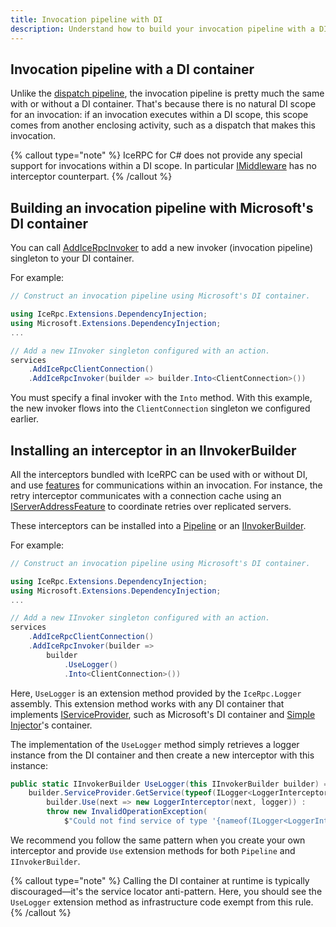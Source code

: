 ```yaml
---
title: Invocation pipeline with DI
description: Understand how to build your invocation pipeline with a DI container.
---
```


## Invocation pipeline with a DI container

Unlike the [dispatch pipeline](dispatch-pipeline-with-di), the invocation pipeline is pretty much the same with or
without a DI container. That's because there is no natural DI scope for an invocation: if an invocation executes within
a DI scope, this scope comes from another enclosing activity, such as a dispatch that makes this invocation.

{% callout type="note" %}
IceRPC for C# does not provide any special support for invocations within a DI scope. In particular
[IMiddleware](dispatch-pipeline-with-di#middleware-with-injected-services) has no interceptor counterpart.
{% /callout %}

## Building an invocation pipeline with Microsoft's DI container

You can call [AddIceRpcInvoker] to add a new invoker (invocation pipeline) singleton to your DI
container.

For example:

```csharp
// Construct an invocation pipeline using Microsoft's DI container.

using IceRpc.Extensions.DependencyInjection;
using Microsoft.Extensions.DependencyInjection;
...

// Add a new IInvoker singleton configured with an action.
services
    .AddIceRpcClientConnection()
    .AddIceRpcInvoker(builder => builder.Into<ClientConnection>())
```

You must specify a final invoker with the `Into` method. With this example, the new invoker flows into the
`ClientConnection` singleton we configured earlier.

## Installing an interceptor in an IInvokerBuilder

All the interceptors bundled with IceRPC can be used with or without DI, and use [features] for communications within an
invocation. For instance, the retry interceptor communicates with a connection cache using an [IServerAddressFeature] to
coordinate retries over replicated servers.

These interceptors can be installed into a [Pipeline] or an [IInvokerBuilder].

For example:

```csharp
// Construct an invocation pipeline using Microsoft's DI container.

using IceRpc.Extensions.DependencyInjection;
using Microsoft.Extensions.DependencyInjection;
...

// Add a new IInvoker singleton configured with an action.
services
    .AddIceRpcClientConnection()
    .AddIceRpcInvoker(builder =>
        builder
            .UseLogger()
            .Into<ClientConnection>())
```

Here, `UseLogger` is an extension method provided by the `IceRpc.Logger` assembly. This extension method works with any
DI container that implements [IServiceProvider], such as Microsoft's DI container and [Simple
Injector][simple-injector]'s container.

The implementation of the `UseLogger` method simply retrieves a logger instance from the DI container and then create
a new interceptor with this instance:

```csharp
public static IInvokerBuilder UseLogger(this IInvokerBuilder builder) =>
    builder.ServiceProvider.GetService(typeof(ILogger<LoggerInterceptor>)) is ILogger logger ?
        builder.Use(next => new LoggerInterceptor(next, logger)) :
        throw new InvalidOperationException(
            $"Could not find service of type '{nameof(ILogger<LoggerInterceptor>)}' in the service container.");
```

We recommend you follow the same pattern when you create your own interceptor and provide `Use` extension methods
for both `Pipeline` and `IInvokerBuilder`.

{% callout type="note" %}
Calling the DI container at runtime is typically discouraged—it's the service locator anti-pattern. Here, you should
see the `UseLogger` extension method as infrastructure code exempt from this rule.
{% /callout %}

[features]: ../invocation/outgoing-request#request-features
[simple-injector]: https://simpleinjector.org/

[AddIceRpcInvoker]: csharp:IceRpc.Extensions.DependencyInjection.InvokerServiceCollectionExtensions#IceRpc_Extensions_DependencyInjection_InvokerServiceCollectionExtensions_AddIceRpcInvoker_Microsoft_Extensions_DependencyInjection_IServiceCollection_System_Action_IceRpc_Extensions_DependencyInjection_IInvokerBuilder__
[IInvokerBuilder]: csharp:IceRpc.Extensions.DependencyInjection.IInvokerBuilder
[Pipeline]: csharp:IceRpc.Pipeline
[IServerAddressFeature]: csharp:IceRpc.Features.IServerAddressFeature
[IServiceProvider]: https://learn.microsoft.com/en-us/dotnet/api/system.iserviceprovider
